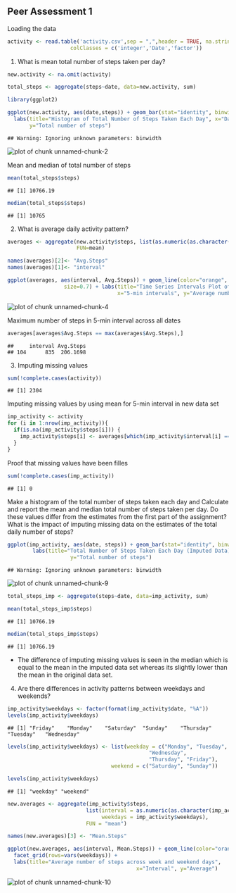## Peer Assessment 1 

Loading the data


```r
activity <- read.table('activity.csv',sep = ",",header = TRUE, na.strings ="NA",
                    colClasses = c('integer','Date','factor'))
```


1. What is mean total number of steps taken per day?


```r
new.activity <- na.omit(activity)

total_steps <- aggregate(steps~date, data=new.activity, sum)

library(ggplot2)

ggplot(new.activity, aes(date,steps)) + geom_bar(stat="identity", binwidth=.5) + 
  labs(title="Histogram of Total Number of Steps Taken Each Day", x="Date", 
       y="Total number of steps")
```

```
## Warning: Ignoring unknown parameters: binwidth
```

![plot of chunk unnamed-chunk-2](figure/unnamed-chunk-2-1.png)

Mean and median of total number of steps 


```r
mean(total_steps$steps)
```

```
## [1] 10766.19
```

```r
median(total_steps$steps)
```

```
## [1] 10765
```


2. What is average daily activity pattern? 


```r
averages <- aggregate(new.activity$steps, list(as.numeric(as.character(new.activity$interval))), 
                      FUN=mean)

names(averages)[2]<- "Avg.Steps"
names(averages)[1]<- "interval"

ggplot(averages, aes(interval, Avg.Steps)) + geom_line(color="orange", 
                  size=0.7) + labs(title="Time Series Intervals Plot of 5-min intervals",
                                   x="5-min intervals", y="Average number of steps per day")
```

![plot of chunk unnamed-chunk-4](figure/unnamed-chunk-4-1.png)

Maximum number of steps in 5-min interval across all dates


```r
averages[averages$Avg.Steps == max(averages$Avg.Steps),]
```

```
##     interval Avg.Steps
## 104      835  206.1698
```


3. Imputing missing values


```r
sum(!complete.cases(activity))
```

```
## [1] 2304
```

Imputing missing values by using mean for 5-min interval in new data set


```r
imp_activity <- activity 
for (i in 1:nrow(imp_activity)){
  if(is.na(imp_activity$steps[i])) {
    imp_activity$steps[i] <- averages[which(imp_activity$interval[i] == averages$interval),]$Avg.Steps
  }
}
```

Proof that missing values have been filles 


```r
sum(!complete.cases(imp_activity))
```

```
## [1] 0
```

Make a histogram of the total number of steps taken each day and Calculate and report the mean and median total number of steps taken per day. Do these values differ from the estimates from the first part of the assignment? What is the impact of imputing missing data on the estimates of the total daily number of steps?


```r
ggplot(imp_activity, aes(date, steps)) + geom_bar(stat="identity", binwidth=.5) +
        labs(title="Total Number of Steps Taken Each Day (Imputed Data)", x="Date", 
                    y="Total number of steps")
```

```
## Warning: Ignoring unknown parameters: binwidth
```

![plot of chunk unnamed-chunk-9](figure/unnamed-chunk-9-1.png)

```r
total_steps_imp <- aggregate(steps~date, data=imp_activity, sum)

mean(total_steps_imp$steps)
```

```
## [1] 10766.19
```

```r
median(total_steps_imp$steps)
```

```
## [1] 10766.19
```

- The difference of imputing missing values is seen in the median which is equal to the mean in the imputed data set whereas its slightly lower than the mean in the original data set. 


4. Are there differences in activity patterns between weekdays and weekends?


```r
imp_activity$weekdays <- factor(format(imp_activity$date, "%A"))
levels(imp_activity$weekdays)
```

```
## [1] "Friday"    "Monday"    "Saturday"  "Sunday"    "Thursday"  "Tuesday"   "Wednesday"
```

```r
levels(imp_activity$weekdays) <- list(weekday = c("Monday", "Tuesday",
                                             "Wednesday", 
                                             "Thursday", "Friday"),
                                 weekend = c("Saturday", "Sunday"))

levels(imp_activity$weekdays)
```

```
## [1] "weekday" "weekend"
```

```r
new.averages <- aggregate(imp_activity$steps, 
                         list(interval = as.numeric(as.character(imp_activity$interval)), 
                              weekdays = imp_activity$weekdays),
                         FUN = "mean")

names(new.averages)[3] <- "Mean.Steps"

ggplot(new.averages, aes(interval, Mean.Steps)) + geom_line(color="orange", size=0.7) + 
  facet_grid(rows=vars(weekdays)) + 
  labs(title="Average number of steps across week and weekend days", 
                                         x="Interval", y="Average")
```

![plot of chunk unnamed-chunk-10](figure/unnamed-chunk-10-1.png)







